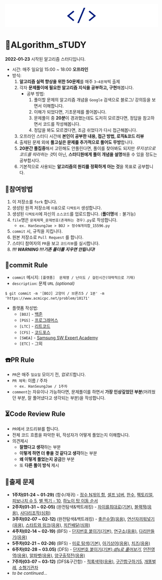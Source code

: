 ![logo](README.assets/image-20220128203820446.png)

# 💯ALgorithm_sTUDY

**2022-01-23** 시작된 알고리즘 스터디입니다.

-   시간: 매주 일요일 15:00 ~ 18:00 **오프라인**
-   방식:
    1.   **알고리즘 실력 향상을 위한 50문제**를 매주 `3~4문제`씩 출제
    2.   각자 **문제풀이에 필요한 알고리즘 지식을 공부하고, 구현**해봅니다.
         -   공부 방법:
             1.   풀이할 문제의 알고리즘 개념을 `Google` 검색으로 블로그/ 강의등을 보면서 이해합니다.
             2.   이해가 되었다면, 기초문제를 풀어봅니다.
             3.   문제풀이 중 **20분**이 경과했는데도 도저히 모르겠다면, 정답을 참고하면서 코드를 작성해봅니다.
             4.   정답을 봐도 모르겠다면, 조금 쉬었다가 다시 접근해봅니다.
    3.   오프라인 스터디 시간에 **본인이 공부한 내용, 접근 방법, 로직&코드 리뷰**
    4.   출제된 문제 외에 **풀고싶은 문제를 추가적으로 풀어도 무방**합니다.
    5.   **20분간 풀집중**해서 고민해도 안풀린다면, 풀이를 찾아봐도 되지만 *무지성으로 코드를 따라하는 것*이 아닌, **스터디원에게 풀이 개념을 설명**해줄 수 있을 정도는 공부합시다.
    6.   기본적으로 사용되는 **알고리즘의 원리를 정확하게 아는 것**을 목표로 공부합니다.



## :school_satchel:참여방법

1.   이 저장소를 `fork` 합니다.
2.   생성된 원격 저장소에 `이름`으로 `디렉토리` 생성합니다.
3.   생성된 `디렉토리`에 자신의 `소스코드`를 업로드합니다. (**폴더명**에 `:` 불가능)
4.   `file`명은 `문제제목_문제번호(존재하는 경우).py`로 작성합니다.
     -   `ex. HanSeungJae > BOJ > 정수N개의합_15596.py`
5.   `commit` 시, 규칙을 지킵니다.
6.   원본 저장소로 `Pull Request` 를 합니다.
7.   스터디 참여자의 `PR`을 보고 `코드리뷰`를 실시합니다.
8.   ***!!! WARNING !!!기존 폴더를 지우면 안됩니다!***



## :floppy_disk:commit Rule

-   `commit` 메시지: `[플랫폼]  문제명 / 난이도 / 걸린시간(대략적으로 기재)`
-   `description`: 문제 `URL` *(optional)*

```
$ git commit -m '[BOJ] 고양이 / 브론즈5 / 1분' -m 'https://www.acmicpc.net/problem/10171'
```

-   플랫폼 작성법:
    -   `[BOJ]` - [백준](https://www.acmicpc.net/)
    -   `[PGS]` - [프로그래머스](https://programmers.co.kr/)
    -   `[LTC]` - [리트코드](https://leetcode.com/)
    -   `[CFS]` - [코드포스](https://codeforces.com/)
    -   `[SWEA]` - [Samsung SW Expert Academy](https://swexpertacademy.com/main/main.do)
    -   `[ETC]` - 그외



## :telephone:PR Rule

-   `PR`은 매주 `일요일` 모이기 전, *업로드*합니다.
-   `PR 제목`: 이름 / 주차
    -   `ex. HanSeungJae / 1주차`
-   `comment`는 자유이나 가능하다면, 문제풀이를 하면서 **가장 인상깊었던 부분**(어려웠던 부분, 잘 풀어냈다고 생각되는 부분)을 작성합니다.



## :hourglass_flowing_sand:Code Review Rule

-   `PR`에서 코드리뷰를 합니다.
-   전체 코드 흐름을 파악한 뒤, 작성자가 어떻게 풀었는지 이해합니다.
-   의견제시
    -   **잘했다고 생각**하는 부분
    -   **이렇게 하면 더 좋을 것 같다고 생각**하는 부분
    -   **왜 이렇게 풀었는지 궁금**한 부분
    -   또 **다른 풀이 방식** 제시



## :page_with_curl:출제 문제

-   **1주차(01-24 ~ 01-29)** (함수/재귀) - [정수 N개의 합](https://www.acmicpc.net/problem/15596), [셀프 넘버](https://www.acmicpc.net/problem/4673), [한수](https://www.acmicpc.net/problem/1065), [팩토리얼](https://www.acmicpc.net/problem/10872), [피보나치 수 5](https://www.acmicpc.net/problem/10870), [별 찍기 - 10](https://www.acmicpc.net/problem/2447), [하노이 탑 이동 순서](https://www.acmicpc.net/problem/11729)
-   **2주차(01-31 ~ 02-05)** (완전탐색&백트래킹) - [차이를최대로(기본)](https://www.acmicpc.net/problem/10819), [블랙잭(응용)](https://www.acmicpc.net/problem/2798), [사다리조작(심화)](https://www.acmicpc.net/problem/15684)
-   **3주차(02-07 ~ 02-12)** (완전탐색&백트래킹) - [좋은수열(응용)](https://www.acmicpc.net/problem/2661), [연산자끼워넣기(응용)](https://www.acmicpc.net/problem/14888), [스타트와 링크(응용)](https://www.acmicpc.net/problem/14889), [치킨배달(심화)](https://www.acmicpc.net/problem/15686)
-   **4주차(02-14 ~ 02-19)** (BFS) - [단지번호 붙이기(기본)](https://www.acmicpc.net/problem/2667), [연구소(응용)](https://www.acmicpc.net/problem/14502), [다리만들기(응용)](https://www.acmicpc.net/problem/2146)
-   **5주차(02-21 ~ 02-26)** (BFS) - [미로 탐색(기본)](https://www.acmicpc.net/problem/2178), [아기상어(응용)](https://www.acmicpc.net/problem/16236), [치즈(응용)](https://www.acmicpc.net/problem/2638)
-   **6주차(02-28 ~ 03.05)** (DFS) - [단지번호 붙이기(기본) *dfs로 풀어보기*](https://www.acmicpc.net/problem/2667), [안전영역(응용)](https://www.acmicpc.net/problem/2468), [알파벳(응용)](https://www.acmicpc.net/problem/1987), [양구출작전(응용)](https://www.acmicpc.net/problem/16437)
-   **7주차(03-07 ~ 03-12)** (DFS&구간합) - [적록색약(응용)](https://www.acmicpc.net/problem/10026), [구간합구하기5](https://www.acmicpc.net/problem/11660), [개똥벌레](https://www.acmicpc.net/problem/3020), [소형기관차](https://www.acmicpc.net/problem/2616)
-   *to be continued...*